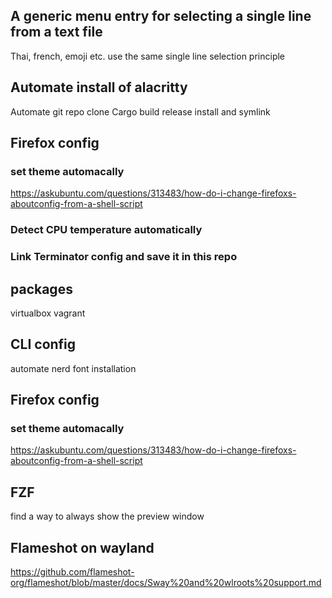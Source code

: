 ## A generic menu entry for selecting a single line from a text file

Thai, french, emoji etc. use the same single line selection principle



## Automate install of alacritty
Automate git repo clone
Cargo build release
install and symlink

## Firefox config

### set theme automacally

https://askubuntu.com/questions/313483/how-do-i-change-firefoxs-aboutconfig-from-a-shell-script

### Detect CPU temperature automatically

### Link Terminator config and save it in this repo
## packages

virtualbox
vagrant

## CLI config

automate nerd font installation

## Firefox config

### set theme automacally

https://askubuntu.com/questions/313483/how-do-i-change-firefoxs-aboutconfig-from-a-shell-script

## FZF

find a way to always show the preview window

## Flameshot on wayland

https://github.com/flameshot-org/flameshot/blob/master/docs/Sway%20and%20wlroots%20support.md


